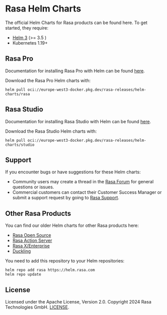 # Rasa Helm Charts
The official Helm Charts for Rasa products can be found here. To get started, they require:
- [Helm 3](https://helm.sh/) (>= 3.5 )
- Kubernetes 1.19+

## Rasa Pro
Documentation for installing Rasa Pro with Helm can be found [here](https://rasa.com/docs/rasa-pro/deploy/introduction).

Download the Rasa Pro Helm charts with:
```
helm pull oci://europe-west3-docker.pkg.dev/rasa-releases/helm-charts/rasa
```

## Rasa Studio
Documentation for installing Rasa Studio with Helm can be found [here](https://rasa.com/docs/studio/deployment/installation-guide). 

Download the Rasa Studio Helm charts with:
```
helm pull oci://europe-west3-docker.pkg.dev/rasa-releases/helm-charts/studio
```

## Support
If you encounter bugs or have suggestions for these Helm charts:
- Community users may create a thread in the [Rasa Forum](https://forum.rasa.com/) for general questions or issues.
- Commercial customers can contact their Customer Success Manager or submit a support request by going to [Rasa Support](https://rasa.com/support/).

## Other Rasa Products
You can find our older Helm charts for other Rasa products here:
- [Rasa Open Source](https://github.com/RasaHQ/helm-charts/tree/main/charts/rasa)
- [Rasa Action Server](https://github.com/RasaHQ/helm-charts/tree/main/charts/rasa-action-server)
- [Rasa X/Enterprise](https://github.com/RasaHQ/rasa-x-helm)
- [Duckling](https://github.com/RasaHQ/helm-charts/tree/main/charts/duckling)

You need to add this repository to your Helm repositories:

```shell
helm repo add rasa https://helm.rasa.com
helm repo update
```

## License

Licensed under the Apache License, Version 2.0. Copyright 2024 Rasa Technologies GmbH. [LICENSE](https://github.com/RasaHQ/helm-charts/blob/main/LICENSE).
